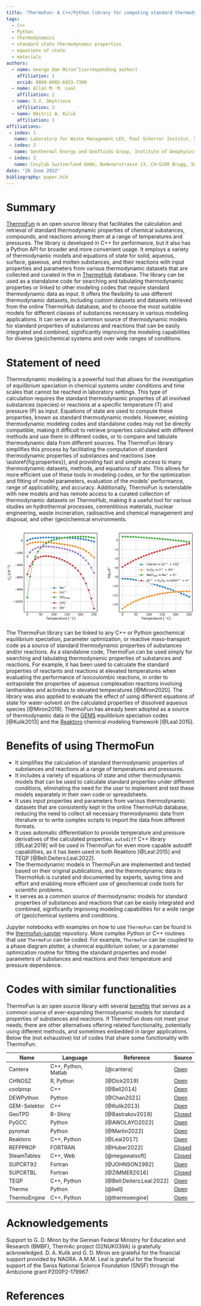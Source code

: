 ```yaml
---
title: 'ThermoFun: A C++/Python library for computing standard thermodynamic properties of substances and reactions across wide ranges of temperatures and pressures'
tags:
  - C++
  - Python
  - thermodynamics
  - standard state thermodynamic properties
  - equations of state
  - materials
authors:
  - name: George Dan Miron^[corresponding author]
    affiliation: 1
    orcid: 0000-0002-6923-7300 
  - name: Allan M. M. Leal
    affiliation: 2
  - name: S.V. Dmytrieva
    affiliation: 3
  - name: Dmitrii A. Kulik
    affiliation: 1
affiliations:
 - index: 1
   name: Laboratory for Waste Management LES, Paul Scherrer Institut, 5232 Villigen, Switzerland
 - index: 2
   name: Geothermal Energy and Geofluids Group, Institute of Geophysics, ETH Zurich, Switzerland
 - index: 3
   name: Cosylab Switzerland GmbH, Badenerstrasse 13, CH–5200 Brugg, Switzerland
date: "26 June 2022"
bibliography: paper.bib
---
```


# Summary

[ThermoFun](https://thermohub.org/thermofun) is an open source library that facilitates the calculation and retrieval of standard thermodynamic properties of chemical substances, compounds, and reactions among them at a range of temperatures and pressures. The library is developed in C++ for performance, but it also has a Python API for broader and more convenient usage. It employs a variety of thermodynamic models and equations of state for solid, aqueous, surface, gaseous, and molten substances, and their reactions with input properties and parameters from various thermodynamic datasets that are collected and curated in the in [ThermoHub](https://thermohub.org/thermohub) database. The library can be used as a standalone code for searching and tabulating thermodynamic properties or linked to other modeling codes that require standard thermodynamic data as input. It offers the flexibility to use different thermodynamic datasets, including custom datasets and datasets retrieved from the online ThermoHub database, and to choose the most suitable models for different classes of substances necessary in various modeling applications. It can serve as a common source of thermodynamic models for standard properties of substances and reactions that can be easily integrated and combined, significantly improving the modeling capabilities for diverse (geo)chemical systems and over wide ranges of conditions.

# Statement of need

Thermodynamic modeling is a powerful tool that allows for the investigation of equilibrium speciation in chemical systems under conditions and time scales that cannot be reached in laboratory settings. This type of calculation requires the standard thermodynamic properties of all involved substances (species) or reactions at a specific temperature (T) and pressure (P) as input. Equations of state are used to compute these properties, known as standard thermodynamic models. However, existing thermodynamic modeling codes and standalone codes may not be directly compatible, making it difficult to retrieve properties calculated with different methods and use them in different codes, or to compare and tabulate thermodynamic data from different sources. The ThermoFun library simplifies this process by facilitating the computation of standard thermodynamic properties of substances and reactions (see \autoref{fig:properties}), and providing fast and simple access to many thermodynamic datasets, methods, and equations of state. This allows for more efficient use of these tools in modeling codes, or for the optimization and fitting of model parameters, evaluation of the models' performance, range of applicability, and accuracy. Additionally, ThermoFun is extendable with new models and has remote access to a curated collection of thermodynamic datasets on ThermoHub, making it a useful tool for various studies on hydrothermal processes, cementitious materials, nuclear engineering, waste incineration, radioactive and chemical management and disposal, and other (geo)chemical environments.

![Example of standard thermodynamic properties of substances and reactions calculated using ThermoFun as a function of temperature along the saturated water vapor pressure curve (input parameters from `aq17` thermodynamic dataset [@Miron2016;@Miron2017]).\label{fig:properties}](figure1.png)

The ThermoFun library can be linked to any C++ or Python geochemical equilibrium speciation, parameter optimization, or reactive mass-transport code as a source of standard thermodynamic properties of substances and/or reactions. As a standalone code, ThermoFun can be used simply for searching and tabulating thermodynamic properties of substances and reactions. For example, it has been used to calculate the standard properties of reactants and reactions at elevated temperatures when evaluating the performance of isocoulombic reactions, in order to extrapolate the properties of aqueous complexation reactions involving lanthanides and actinides to elevated temperatures [@Miron2020]. The library was also applied to evaluate the effect of using different equations of state for water-solvent on the calculated properties of dissolved aqueous species [@Miron2019]. 
ThermoFun has already been adopted as a source of thermodynamic data in the [GEMS](https://gems.web.psi.ch/) equilibrium speciation codes [@Kulik2013] and the [Reaktoro](https://reaktoro.org) chemical modeling framework [@Leal:2015].

# Benefits of using ThermoFun

* It simplifies the calculation of standard thermodynamic properties of substances and reactions at a range of temperatures and pressures.
* It includes a variety of equations of state and other thermodynamic models that can be used to calculate standard properties under different conditions, eliminating the need for the user to implement and test these models separately in their own code or spreadsheets.
* It uses input properties and parameters from various thermodynamic datasets that are consistently kept in the online ThermoHub database, reducing the need to collect all necessary thermodynamic data from literature or to write complex scripts to import the data from different formats.
* It uses automatic differentiation to provide temperature and pressure derivatives of the calculated properties. `autodiff` C++ library [@Leal:2018] will be used in ThermoFun for even more capable autodiff capabilities, as it has been used in both Reaktoro [@Leal:2015] and TEQP [@Bell:Deiters:Leal:2022].
* The thermodynamic models in ThermoFun are implemented and tested based on their original publications, and the thermodynamic data in ThermoHub is curated and documented by experts, saving time and effort and enabling more efficient use of geochemical code tools for scientific problems.
* It serves as a common source of thermodynamic models for standard properties of substances and reactions that can be easily integrated and combined, significantly improving modeling capabilities for a wide range of (geo)chemical systems and conditions.

Jupyter notebooks with examples on how to use `ThermoFun` can be found in the [thermofun-jupyter](https://github.com/thermohub/thermofun-jupyter) repository. More complex Python or C++ routines that use `ThermoFun` can be coded. For example, `ThermoFun` can be coupled to a phase diagram plotter, a chemical equilibrium solver, or a parameter optimization routine for fitting the standard properties and model parameters of substances and reactions and their temperature and pressure dependence.

# Codes with similar functionalities

ThermoFun is an open source library with several [benefits](#benefits-of-using-thermofun) that serves as a common source of ever-expanding thermodynamic models for standard properties of substances and reactions. If ThermoFun does not meet your needs, there are other alternatives offering related functionality, potentially using different methods, and sometimes embedded in larger applications. Below the (not exhaustive) list of codes that share some functionality with ThermoFun:

| Name  | Language  |  Reference |  Source |
|-------|-----------|------------|-------|
| Cantera | C++, Python, Matlab | [@cantera] | [Open](https://github.com/Cantera/cantera) |
| CHNOSZ | R, Python | [@Dick2019] | [Open](https://chnosz.net/) |
| coolprop | C++ | [@Bell2014] | [Open](https://github.com/CoolProp/CoolProp)|
| DEWPython | Python | [@Chan2021] | [Open](https://github.com/chandr3w/DEWPython) |
| GEM-Selektor | C++ | [@Kulik2013] | [Open](https://gems.web.psi.ch/GEMS3) |
| GeoTPD | R-Shiny | [@Bastrakov2019] | [Closed](https://geoscienceaustralia.shinyapps.io/GeoTPD/) |
| PyGCC | Python | [@AWOLAYO2022]  | [Open](https://bitbucket.org/Tutolo-RTG/pygcc/src/master/) |
| pyromat | Python | [@Martin2022] | [Open](https://github.com/chmarti1/PYroMat)|
| Reaktoro | C++, Python | [@Leal2017] | [Open](https://github.com/reaktoro) |
| REFPPROP | FORTRAN  | [@Huber2022] | [Closed](https://www.nist.gov/srd/refprop) |
| SteamTables | C++, Web | [@megawatsoft] | [Closed](https://www.steamtablesonline.com/steam97web.aspx) |
| SUPCRT92 | Fortran  |  [@JOHNSON1992] | [Open](https://github.com/justinnhli/supcrt92) |
| SUPCRTBL | Fortran | [@ZIMMER2016]  | [Closed](https://models.earth.indiana.edu/supcrtbl.php) |
| TEQP | C++, Python | [@Bell:Deiters:Leal:2022] | [Open](https://github.com/usnistgov/teqp) |
| Thermo | Python | [@bell] | [Open](https://github.com/CalebBell/thermo)|
| ThermoEngine | C++, Python | [@thermoengine] | [Open](https://gitlab.com/ENKI-portal/ThermoEngine) |


# Acknowledgements

Support to G. D. Miron by the German Federal Ministry for Education and Research (BMBF), ThermAc project (02NUK039A) is gratefully acknowledged. D. A. Kulik and G. D. Miron are grateful for the financial support provided by NAGRA. A.M.M. Leal is grateful for the financial support of the Swiss National Science Foundation (SNSF) through the Ambizione grant PZ00P2-179967.

# References
